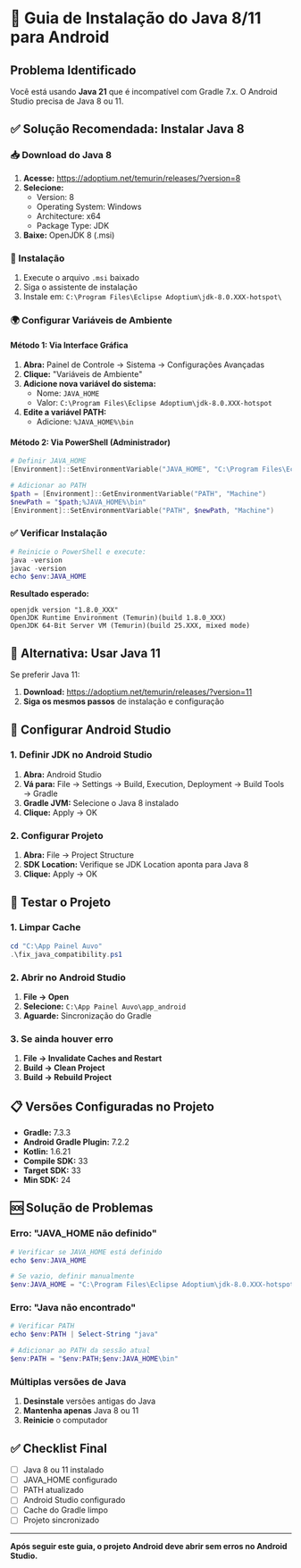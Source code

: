 # 🚨 Guia de Instalação do Java 8/11 para Android

## Problema Identificado
Você está usando **Java 21** que é incompatível com Gradle 7.x. O Android Studio precisa de Java 8 ou 11.

## ✅ Solução Recomendada: Instalar Java 8

### 📥 Download do Java 8
1. **Acesse:** https://adoptium.net/temurin/releases/?version=8
2. **Selecione:**
   - Version: 8
   - Operating System: Windows
   - Architecture: x64
   - Package Type: JDK
3. **Baixe:** OpenJDK 8 (.msi)

### 🔧 Instalação
1. Execute o arquivo `.msi` baixado
2. Siga o assistente de instalação
3. Instale em: `C:\Program Files\Eclipse Adoptium\jdk-8.0.XXX-hotspot\`

### 🌍 Configurar Variáveis de Ambiente

#### Método 1: Via Interface Gráfica
1. **Abra:** Painel de Controle → Sistema → Configurações Avançadas
2. **Clique:** "Variáveis de Ambiente"
3. **Adicione nova variável do sistema:**
   - Nome: `JAVA_HOME`
   - Valor: `C:\Program Files\Eclipse Adoptium\jdk-8.0.XXX-hotspot`
4. **Edite a variável PATH:**
   - Adicione: `%JAVA_HOME%\bin`

#### Método 2: Via PowerShell (Administrador)
```powershell
# Definir JAVA_HOME
[Environment]::SetEnvironmentVariable("JAVA_HOME", "C:\Program Files\Eclipse Adoptium\jdk-8.0.XXX-hotspot", "Machine")

# Adicionar ao PATH
$path = [Environment]::GetEnvironmentVariable("PATH", "Machine")
$newPath = "$path;%JAVA_HOME%\bin"
[Environment]::SetEnvironmentVariable("PATH", $newPath, "Machine")
```

### ✅ Verificar Instalação
```powershell
# Reinicie o PowerShell e execute:
java -version
javac -version
echo $env:JAVA_HOME
```

**Resultado esperado:**
```
openjdk version "1.8.0_XXX"
OpenJDK Runtime Environment (Temurin)(build 1.8.0_XXX)
OpenJDK 64-Bit Server VM (Temurin)(build 25.XXX, mixed mode)
```

## 🔄 Alternativa: Usar Java 11
Se preferir Java 11:
1. **Download:** https://adoptium.net/temurin/releases/?version=11
2. **Siga os mesmos passos** de instalação e configuração

## 🎯 Configurar Android Studio

### 1. Definir JDK no Android Studio
1. **Abra:** Android Studio
2. **Vá para:** File → Settings → Build, Execution, Deployment → Build Tools → Gradle
3. **Gradle JVM:** Selecione o Java 8 instalado
4. **Clique:** Apply → OK

### 2. Configurar Projeto
1. **Abra:** File → Project Structure
2. **SDK Location:** Verifique se JDK Location aponta para Java 8
3. **Clique:** Apply → OK

## 🚀 Testar o Projeto

### 1. Limpar Cache
```powershell
cd "C:\App Painel Auvo"
.\fix_java_compatibility.ps1
```

### 2. Abrir no Android Studio
1. **File → Open**
2. **Selecione:** `C:\App Painel Auvo\app_android`
3. **Aguarde:** Sincronização do Gradle

### 3. Se ainda houver erro
1. **File → Invalidate Caches and Restart**
2. **Build → Clean Project**
3. **Build → Rebuild Project**

## 📋 Versões Configuradas no Projeto

- **Gradle:** 7.3.3
- **Android Gradle Plugin:** 7.2.2
- **Kotlin:** 1.6.21
- **Compile SDK:** 33
- **Target SDK:** 33
- **Min SDK:** 24

## 🆘 Solução de Problemas

### Erro: "JAVA_HOME não definido"
```powershell
# Verificar se JAVA_HOME está definido
echo $env:JAVA_HOME

# Se vazio, definir manualmente
$env:JAVA_HOME = "C:\Program Files\Eclipse Adoptium\jdk-8.0.XXX-hotspot"
```

### Erro: "Java não encontrado"
```powershell
# Verificar PATH
echo $env:PATH | Select-String "java"

# Adicionar ao PATH da sessão atual
$env:PATH = "$env:PATH;$env:JAVA_HOME\bin"
```

### Múltiplas versões de Java
1. **Desinstale** versões antigas do Java
2. **Mantenha apenas** Java 8 ou 11
3. **Reinicie** o computador

## ✅ Checklist Final

- [ ] Java 8 ou 11 instalado
- [ ] JAVA_HOME configurado
- [ ] PATH atualizado
- [ ] Android Studio configurado
- [ ] Cache do Gradle limpo
- [ ] Projeto sincronizado

---

**Após seguir este guia, o projeto Android deve abrir sem erros no Android Studio.**
